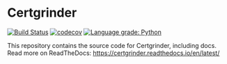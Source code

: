 # Certgrinder

[![Build Status](https://travis-ci.org/tykling/certgrinder.svg?branch=master)](https://travis-ci.org/tykling/certgrinder)
[![codecov](https://codecov.io/gh/tykling/certgrinder/branch/master/graph/badge.svg)](https://codecov.io/gh/tykling/certgrinder)
[![Language grade: Python](https://img.shields.io/lgtm/grade/python/g/thibaudcolas/curlylint.svg?logo=lgtm&logoWidth=18)](https://lgtm.com/projects/g/thibaudcolas/curlylint/context:python)

This repository contains the source code for Certgrinder, including docs. Read more on ReadTheDocs: https://certgrinder.readthedocs.io/en/latest/

